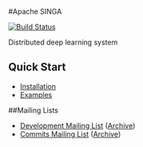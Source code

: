 #Apache SINGA

[![Build Status](https://travis-ci.org/apache/incubator-singa.png)](https://travis-ci.org/apache/incubator-singa)

Distributed deep learning system


## Quick Start

* [Installation](doc/en/docs/installation.md)
* [Examples](examples)

##Mailing Lists

* [Development Mailing List](mailto:dev-subscribe@singa.incubator.apache.org) ([Archive](http://mail-archives.apache.org/mod_mbox/singa-dev/))
* [Commits Mailing List](mailto:commits-subscribe@singa.incubator.apache.org) ([Archive](http://mail-archives.apache.org/mod_mbox/singa-commits/))
